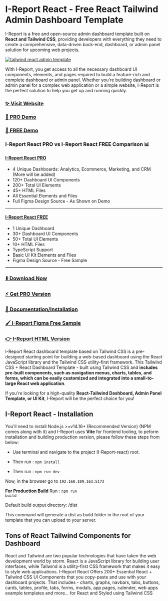 # I-Report React - Free React Tailwind Admin Dashboard Template

I-Report is a free and open-source admin dashboard template built on **React and Tailwind CSS**, providing developers with everything they need to create a comprehensive, data-driven back-end, 
dashboard, or admin panel solution for upcoming web projects.

[![tailwind react admin template](https://ucarecdn.com/d2a6daed-eb9c-4c2f-8a95-4419c450e23a/I-Reportreact.jpg)](https://react-demo.I-Report.com/)


With I-Report, you get access to all the necessary dashboard UI components, elements, and pages required to build a feature-rich and complete dashboard or admin panel. Whether you're building dashboard or admin panel for a complex web application or a simple website, I-Report is the perfect solution to help you get up and running quickly.

### [✨ Visit Website](https://I-Report.com/)

### [🚀 PRO Demo](https://react-demo.I-Report.com/)
### [🚀 FREE Demo](https://free-react-demo.I-Report.com/)

### I-Report React PRO vs I-Report React FREE Comparison 📊

#### [I-Report React PRO](https://react-demo.I-Report.com/)
- 4 Unique Dashboards: Analytics, Ecommerce, Marketing, and CRM (More will be added)
- 120+ Dashboard UI Components
- 200+ Total UI Elements
- 45+ HTML Files
- All Essential Elements and Files
- Full Figma Design Source - As Shown on Demo

___

#### [I-Report React FREE](https://free-react-demo.I-Report.com/)
- 1 Unique Dashboard
- 30+ Dashboard UI Components
- 50+ Total UI Elements 
- 10+ HTML Files
- TypeScript Support
- Basic UI Kit Elements and Files
- Figma Design Source - Free Sample
___

### [⬇️ Download Now](https://I-Report.com/download)

### [⚡ Get PRO Version](https://I-Report.com/pricing)

### [📄 Documentation/Installation](https://I-Report.com/docs)

### [🖌️ I-Report Figma Free Sample](https://www.figma.com/community/file/1214477970819985778)

### [👉 I-Report HTML Version](https://github.com/I-Report/I-Report-free-tailwind-dashboard-template)

I-Report React dashboard template based on Tailwind CSS is a pre-designed starting point for building a web-based dashboard using the React JavaScript library and the Tailwind CSS utility-first framework. This Tailwind CSS + React Dashboard Template - built using Tailwind CSS and **includes pre-built components, such as navigation menus, charts, tables, and forms, which can be easily customized and integrated into a small-to-large React web application**.

If you're looking for a high-quality **React-Tailwind Dashboard, Admin Panel Template, or UI Kit**, I-Report will be the perfect choice for you!

## I-Report React - Installation

You'll need to install Node.js >=v14.16+ (Recommended Version) (NPM comes along with it) and I-Report uses **Vite** for frontend tooling, to peform installation and building production version, please follow these steps from below:

- Use terminal and navigate to the project (I-Report-react) root.

- Then run : <code>npm install</code>

- Then run : <code>npm run dev</code>

Now, in the browser go to <code>192.168.109.163:5173</code>

**For Production Build**
Run : <code>npm run build</code>

Default build output directory: /dist

This command will generate a dist as build folder in the root of your template that you can upload to your server.

## Tons of React Tailwind Components for Dashboard
React and Tailwind are two popular technologies that have taken the web development world by storm. React is a JavaScript library for building user interfaces, while Tailwind is a utility-first CSS framework that makes it easy to style web applications. I-Report React Offers 200+ Essential React + Tailwind CSS UI Components that you copy-paste and use with your dashboard projects. That includes - charts, graphs, navbars, tabs, buttons, cards, tables, profile, tabs, forms, modals, app pages, calender, web apps example templates and more... for React and Styled using Tailwind CSS
